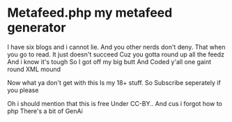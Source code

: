 # Metafeed.php my metafeed generator


I have six blogs and i cannot lie.
And you other nerds don't deny.
That when you go to read.
It just doesn't succeed 
Cuz you gotta round up all the feedz
And i know it's tough 
So I got off my big butt
And Coded y'all one gaint round 
XML mound

Now what ya don't get with this
Is my 18+ stuff.
So Subscribe seperately if you please


Oh i should mention that this is free
Under CC-BY.. 
And cus i forgot how to php
There's a bit of GenAi 
